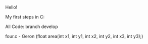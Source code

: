 Hello!

My first steps in C:

All Code: branch develop

  four.c - Geron (float area(int x1, int y1, int x2, int y2, int x3, int y3);)
